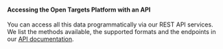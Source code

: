 #### Accessing the Open Targets Platform with an API

You can access all this data programmatically via our REST API services. We list the methods available, the supported formats and the endpoints in our [API documentation](http://api.opentargets.io/v3/platform/docs).

